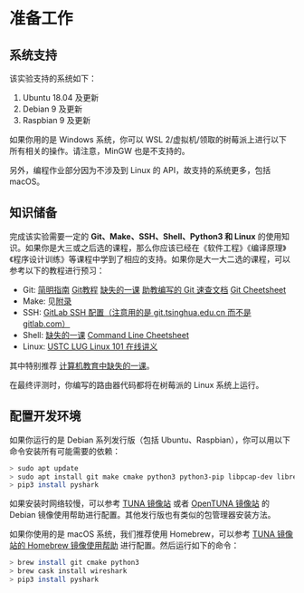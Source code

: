 # 准备工作

## 系统支持

该实验支持的系统如下：

1. Ubuntu 18.04 及更新
2. Debian 9 及更新
3. Raspbian 9 及更新

如果你用的是 Windows 系统，你可以 WSL 2/虚拟机/领取的树莓派上进行以下所有相关的操作。请注意，MinGW 也是不支持的。

另外，编程作业部分因为不涉及到 Linux 的 API，故支持的系统更多，包括 macOS。

## 知识储备

完成该实验需要一定的 **Git、Make、SSH、Shell、Python3 和 Linux** 的使用知识。如果你是大三或之后选的课程，那么你应该已经在《软件工程》《编译原理》《程序设计训练》等课程中学到了相应的支持。如果你是大一大二选的课程，可以参考以下的教程进行预习：

- Git: [简明指南](https://rogerdudler.github.io/git-guide/index.zh.html) [Git教程](https://www.liaoxuefeng.com/wiki/896043488029600) [缺失的一课](https://missing-semester-cn.github.io/2020/version-control/) [助教编写的 Git 速查文档](https://circuitcoder.github.io/Orange-ECC/ecc/git/) [Git Cheetsheet](https://education.github.com/git-cheat-sheet-education.pdf)
- Make: 见[附录](/router/doc/howto/make/)
- SSH: [GitLab SSH 配置（注意用的是 git.tsinghua.edu.cn 而不是 gitlab.com）](https://www.yiibai.com/gitlab/gitlab_ssh_key_setup.html)
- Shell: [缺失的一课](https://missing-semester-cn.github.io/2020/command-line/) [Command Line Cheetsheet](https://threenine.co.uk/download/1846/)
- Linux: [USTC LUG Linux 101 在线讲义](https://101.lug.ustc.edu.cn/)

其中特别推荐 [计算机教育中缺失的一课](https://missing-semester-cn.github.io/)。

在最终评测时，你编写的路由器代码都将在树莓派的 Linux 系统上运行。

## 配置开发环境

如果你运行的是 Debian 系列发行版（包括 Ubuntu、Raspbian），你可以用以下命令安装所有可能需要的依赖：

```bash
> sudo apt update
> sudo apt install git make cmake python3 python3-pip libpcap-dev libreadline-dev libncurses-dev wireshark tshark iproute2 g++
> pip3 install pyshark
```

如果安装时网络较慢，可以参考 [TUNA 镜像站](https://mirrors.tuna.tsinghua.edu.cn/help/debian/) 或者 [OpenTUNA 镜像站](https://opentuna.cn/help/debian) 的 Debian 镜像使用帮助进行配置。其他发行版也有类似的包管理器安装方法。

如果你使用的是 macOS 系统，我们推荐使用 Homebrew，可以参考 [TUNA 镜像站的 Homebrew 镜像使用帮助](https://mirrors.tuna.tsinghua.edu.cn/help/homebrew/) 进行配置。然后运行如下的命令：

```bash
> brew install git cmake python3
> brew cask install wireshark
> pip3 install pyshark
```

